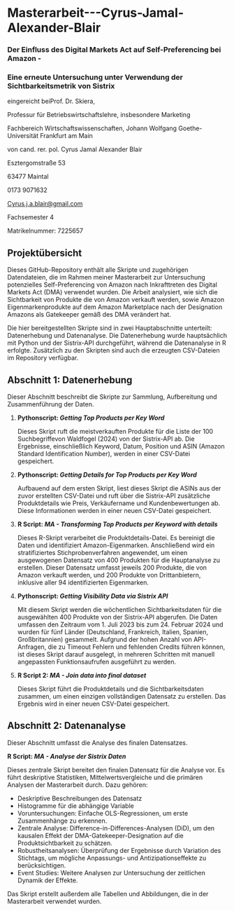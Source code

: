# Masterarbeit---Cyrus-Jamal-Alexander-Blair
### Der Einfluss des Digital Markets Act auf Self-Preferencing bei Amazon -
### Eine erneute Untersuchung unter Verwendung der Sichtbarkeitsmetrik von Sistrix


eingereicht beiProf. Dr. Skiera,

Professur für Betriebswirtschaftslehre, insbesondere Marketing

Fachbereich Wirtschaftswissenschaften, Johann Wolfgang Goethe-Universität Frankfurt am Main


von cand. rer. pol. Cyrus Jamal Alexander Blair
 
Esztergomstraße 53

63477 Maintal

0173 9071632

Cyrus.j.a.blair@gmail.com


Fachsemester 4

Matrikelnummer: 7225657



## Projektübersicht

Dieses GitHub-Repository enthält alle Skripte und zugehörigen Datendateien, die im Rahmen meiner Masterarbeit zur Untersuchung potenzielles Self-Preferencing von Amazon nach Inkrafttreten des Digital Markets Act (DMA) verwendet wurden. Die Arbeit analysiert, wie sich die Sichtbarkeit von Produkte die von Amazon verkauft werden, sowie Amazon Eigenmarkenprodukte auf dem Amazon Marketplace nach der Designation Amazons als Gatekeeper gemäß des DMA verändert hat.

Die hier bereitgestellten Skripte sind in zwei Hauptabschnitte unterteilt: Datenerhebung und Datenanalyse. Die Datenerhebung wurde hauptsächlich mit Python und der Sistrix-API durchgeführt, während die Datenanalyse in R erfolgte. Zusätzlich zu den Skripten sind auch die erzeugten CSV-Dateien im Repository verfügbar. 




## Abschnitt 1: Datenerhebung

Dieser Abschnitt beschreibt die Skripte zur Sammlung, Aufbereitung und Zusammenführung der Daten.



1. __Pythonscript: *Getting Top Products per Key Word*__
   
    Dieses Skript ruft die meistverkauften Produkte für die Liste der 100 Suchbegriffevon Waldfogel (2024) von der Sistrix-API ab. Die Ergebnisse, einschließlich Keyword, Datum, Position und ASIN (Amazon Standard Identification Number), werden in einer CSV-Datei gespeichert.
   
3. __Pythonscript: *Getting Details for Top Products per Key Word*__

    Aufbauend auf dem ersten Skript, liest dieses Skript die ASINs aus der zuvor erstellten CSV-Datei und ruft über die Sistrix-API zusätzliche Produktdetails wie Preis, Verkäufername und Kundenbewertungen ab. Diese Informationen werden in einer neuen CSV-Datei gespeichert.

4. __R Script: *MA - Transforming Top Products per Keyword with details*__

    Dieses R-Skript verarbeitet die Produktdetails-Datei. Es bereinigt die Daten und identifiziert Amazon-Eigenmarken. Anschließend wird ein stratifiziertes Stichprobenverfahren angewendet, um einen ausgewogenen Datensatz von 400 Produkten für die Hauptanalyse zu erstellen. Dieser Datensatz umfasst jeweils 200 Produkte, die von Amazon verkauft werden, und 200 Produkte von Drittanbietern, inklusive aller 94 identifizierten Eigenmarken.

5. __Pythonscript: *Getting Visibility Data via Sistrix API*__

    Mit diesem Skript werden die wöchentlichen Sichtbarkeitsdaten für die ausgewählten 400 Produkte von der Sistrix-API abgerufen. Die Daten umfassen den Zeitraum vom 1. Juli 2023 bis zum 24. Februar 2024 und wurden für fünf Länder (Deutschland, Frankreich, Italien, Spanien, Großbritannien) gesammelt. Aufgrund der hohen Anzahl von API-Anfragen, die zu Timeout Fehlern und fehlenden Credits führen können, ist dieses Skript darauf ausgelegt, in mehreren Schritten mit manuell angepassten Funktionsaufrufen ausgeführt zu werden.

6. __R Script 2: *MA - Join data into final dataset*__

    Dieses Skript führt die Produktdetails und die Sichtbarkeitsdaten zusammen, um einen einzigen vollständigen Datensatz zu erstellen. Das Ergebnis wird in einer neuen CSV-Datei gespeichert.



## Abschnitt 2: Datenanalyse

Dieser Abschnitt umfasst die Analyse des finalen Datensatzes.



__R Script: *MA - Analyse der Sistrix Daten*__

Dieses zentrale Skript bereitet den finalen Datensatz für die Analyse vor. Es führt deskriptive Statistiken, Mittelwertsvergleiche und die primären Analysen der Masterarbeit durch. Dazu gehören:

- Deskriptive Beschreibungen des Datensatz
- Histogramme für die abhängige Variable
- Voruntersuchungen: Einfache OLS-Regressionen, um erste Zusammenhänge zu erkennen.
- Zentrale Analyse: Difference-in-Differences-Analysen (DiD), um den kausalen Effekt der DMA-Gatekeeper-Designation auf die Produktsichtbarkeit zu schätzen.
- Robustheitsanalysen: Überprüfung der Ergebnisse durch Variation des Stichtags, um mögliche Anpassungs- und Antizipationseffekte zu berücksichtigen.
- Event Studies: Weitere Analysen zur Untersuchung der zeitlichen Dynamik der Effekte.
  
Das Skript erstellt außerdem alle Tabellen und Abbildungen, die in der Masterarbeit verwendet wurden.








